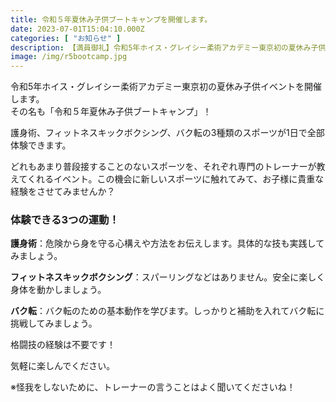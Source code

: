 ```yaml
---
title: 令和５年夏休み子供ブートキャンプを開催します。
date: 2023-07-01T15:04:10.000Z
categories: [ "お知らせ" ]
description: 【満員御礼】令和5年ホイス・グレイシー柔術アカデミー東京初の夏休み子供イベント「令和５年夏休み子供ブートキャンプ」を開催します。
image: /img/r5bootcamp.jpg
---
```

令和5年ホイス・グレイシー柔術アカデミー東京初の夏休み子供イベントを開催します。\
その名も「令和５年夏休み子供ブートキャンプ」！

護身術、フィットネスキックボクシング、バク転の3種類のスポーツが1日で全部体験できます。

どれもあまり普段接することのないスポーツを、それぞれ専門のトレーナーが教えてくれるイベント。この機会に新しいスポーツに触れてみて、お子様に貴重な経験をさせてみませんか？

### 体験できる3つの運動！

**護身術**：危険から身を守る心構えや方法をお伝えします。具体的な技も実践してみましょう。

**フィットネスキックボクシング**：スパーリングなどはありません。安全に楽しく身体を動かしましょう。

**バク転**：バク転のための基本動作を学びます。しっかりと補助を入れてバク転に挑戦してみましょう。

格闘技の経験は不要です！

気軽に楽しんでください。

※怪我をしないために、トレーナーの言うことはよく聞いてくださいね！